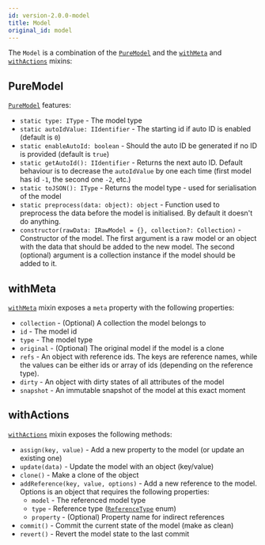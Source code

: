 ```yaml
---
id: version-2.0.0-model
title: Model
original_id: model
---
```


The `Model` is a combination of the [`PureModel`](../api-reference/pure-model) and the [`withMeta`](../mixins/with-meta) and [`withActions`](../mixins/with-actions) mixins:

## PureModel

[`PureModel`](../api-reference/pure-model) features:

- `static type: IType` - The model type
- `static autoIdValue: IIdentifier` - The starting id if auto ID is enabled (default is `0`)
- `static enableAutoId: boolean` - Should the auto ID be generated if no ID is provided (default is `true`)
- `static getAutoId(): IIdentifier` - Returns the next auto ID. Default behaviour is to decrease the `autoIdValue` by one each time (first model has id `-1`, the second one `-2`, etc.)
- `static toJSON(): IType` - Returns the model type - used for serialisation of the model
- `static preprocess(data: object): object` - Function used to preprocess the data before the model is initialised. By default it doesn't do anything.
- `constructor(rawData: IRawModel = {}, collection?: Collection)` - Constructor of the model. The first argument is a raw model or an object with the data that should be added to the new model. The second (optional) argument is a collection instance if the model should be added to it.

## withMeta

[`withMeta`](../mixins/with-meta) mixin exposes a `meta` property with the following properties:

- `collection` - (Optional) A collection the model belongs to
- `id` - The model id
- `type` - The model type
- `original` - (Optional) The original model if the model is a clone
- `refs` - An object with reference ids. The keys are reference names, while the values can be either ids or array of ids (depending on the reference type).
- `dirty` - An object with dirty states of all attributes of the model
- `snapshot` - An immutable snapshot of the model at this exact moment

## withActions

[`withActions`](../mixins/with-actions) mixin exposes the following methods:

- `assign(key, value)` - Add a new property to the model (or update an existing one)
- `update(data)` - Update the model with an object (key/value)
- `clone()` - Make a clone of the object
- `addReference(key, value, options)` - Add a new reference to the model. Options is an object that requires the following properties:
  - `model` - The referenced model type
  - `type` - Reference type ([`ReferenceType`](References#dynamic-references) enum)
  - `property` - (Optional) Property name for indirect references
- `commit()` - Commit the current state of the model (make as clean)
- `revert()` - Revert the model state to the last commit
